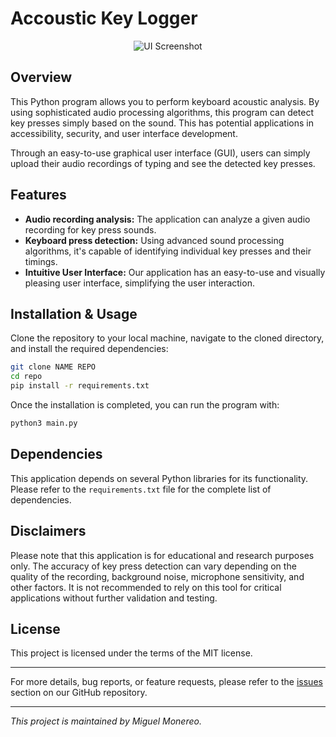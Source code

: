 # Accoustic Key Logger


<p align="center">
  <img src="ui_screenshot.png" alt="UI Screenshot"/>
</p>

## Overview

This Python program allows you to perform keyboard acoustic analysis. By using sophisticated audio processing algorithms, this program can detect key presses simply based on the sound. This has potential applications in accessibility, security, and user interface development.

Through an easy-to-use graphical user interface (GUI), users can simply upload their audio recordings of typing and see the detected key presses.

## Features

- **Audio recording analysis:** The application can analyze a given audio recording for key press sounds.
- **Keyboard press detection:** Using advanced sound processing algorithms, it's capable of identifying individual key presses and their timings.
- **Intuitive User Interface:** Our application has an easy-to-use and visually pleasing user interface, simplifying the user interaction.

## Installation & Usage

Clone the repository to your local machine, navigate to the cloned directory, and install the required dependencies:

```bash
git clone NAME REPO
cd repo
pip install -r requirements.txt
```

Once the installation is completed, you can run the program with:

```bash
python3 main.py
```

## Dependencies

This application depends on several Python libraries for its functionality. Please refer to the `requirements.txt` file for the complete list of dependencies.

## Disclaimers

Please note that this application is for educational and research purposes only. The accuracy of key press detection can vary depending on the quality of the recording, background noise, microphone sensitivity, and other factors. It is not recommended to rely on this tool for critical applications without further validation and testing.

## License

This project is licensed under the terms of the MIT license.

---

For more details, bug reports, or feature requests, please refer to the [issues](https://github.com/username/repo/issues) section on our GitHub repository.

---

_This project is maintained by Miguel Monereo._
